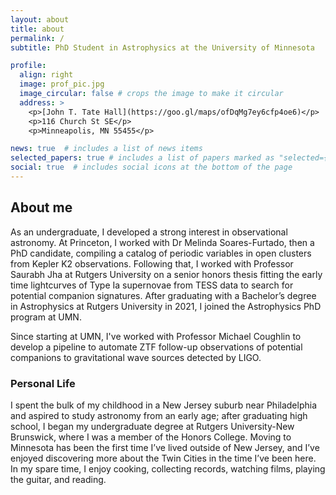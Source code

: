 ```yaml
---
layout: about
title: about
permalink: /
subtitle: PhD Student in Astrophysics at the University of Minnesota

profile:
  align: right
  image: prof_pic.jpg
  image_circular: false # crops the image to make it circular
  address: >
    <p>[John T. Tate Hall](https://goo.gl/maps/ofDqMg7ey6cfp4oe6)</p>
    <p>116 Church St SE</p>
    <p>Minneapolis, MN 55455</p>

news: true  # includes a list of news items
selected_papers: true # includes a list of papers marked as "selected={true}"
social: true  # includes social icons at the bottom of the page
---
```


## About me
As an undergraduate, I developed a strong interest in observational astronomy. At Princeton, I worked with Dr Melinda Soares-Furtado, then a PhD candidate, compiling a catalog of periodic variables in open clusters from Kepler K2 observations. Following that, I worked with Professor Saurabh Jha at Rutgers University on a senior honors thesis fitting the early time lightcurves of Type Ia supernovae from TESS data to search for potential companion signatures. After graduating with a Bachelor’s degree in Astrophysics at Rutgers University in 2021, I joined the Astrophysics PhD program at UMN. 

Since starting at UMN, I've worked with Professor Michael Coughlin to develop a pipeline to automate ZTF follow-up observations of potential companions to gravitational wave sources detected by LIGO. 

### Personal Life
I spent the bulk of my childhood in a New Jersey suburb near Philadelphia and aspired to study astronomy from an early age; after graduating high school, I began my undergraduate degree at Rutgers University-New Brunswick, where I was a member of the Honors College. Moving to Minnesota has been the first time I’ve lived outside of New Jersey, and I’ve enjoyed discovering more about the Twin Cities in the time I’ve been here. In my spare time, I enjoy cooking, collecting records, watching films, playing the guitar, and reading.  
